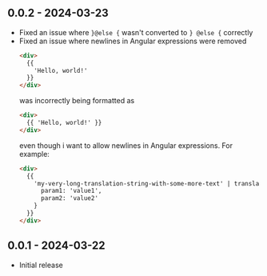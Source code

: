 ## 0.0.2 - 2024-03-23

- Fixed an issue where `}@else {` wasn't converted to `} @else {` correctly
- Fixed an issue where newlines in Angular expressions were removed
  ```html
  <div>
    {{
      'Hello, world!'
    }}
  </div>
  ```
  was incorrectly being formatted as
  ```html
  <div>
    {{ 'Hello, world!' }}
  </div>
  ```
  even though i want to allow newlines in Angular expressions. For example:
  ```html
  <div>
    {{
      'my-very-long-translation-string-with-some-more-text' | translate: {
        param1: 'value1',
        param2: 'value2'
      }
    }}
  </div>
  ```

## 0.0.1 - 2024-03-22

- Initial release
